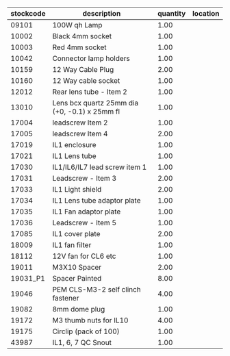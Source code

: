 |stockcode|description|quantity|location|
|---------|-----------|--------|--------|
|09101|100W qh Lamp|1.00||
|10002|Black 4mm socket|1.00||
|10003|Red 4mm socket|1.00||
|10042|Connector lamp holders|1.00||
|10159|12 Way Cable Plug|2.00||
|10160|12 Way cable socket|1.00||
|12012|Rear lens tube - Item 2|1.00||
|13010|Lens bcx quartz 25mm dia (+0, -0.1) x 25mm fl|1.00||
|17004|leadscrew Item 2|1.00||
|17005|leadscrew Item 4|2.00||
|17019|IL1 enclosure|1.00||
|17021|IL1 Lens tube|1.00||
|17030|IL1/IL6/IL7 lead screw item 1|1.00||
|17031|Leadscrew - Item 3|2.00||
|17033|IL1 Light shield|2.00||
|17034|IL1 Lens tube adaptor plate|1.00||
|17035|IL1 Fan adaptor plate|1.00||
|17036|Leadscrew - Item 5|1.00||
|17085|IL1 cover plate|2.00||
|18009|IL1 fan filter|1.00||
|18112|12V fan for CL6 etc|1.00||
|19011|M3X10 Spacer|2.00||
|19031_P1|Spacer Painted|8.00||
|19046|PEM CLS-M3-2 self clinch fastener|4.00||
|19082|8mm dome plug|1.00| |
|19172|M3 thumb nuts for IL10|4.00||
|19175|Circlip (pack of 100)|1.00||
|43987|IL1, 6, 7 QC Snout|1.00||
